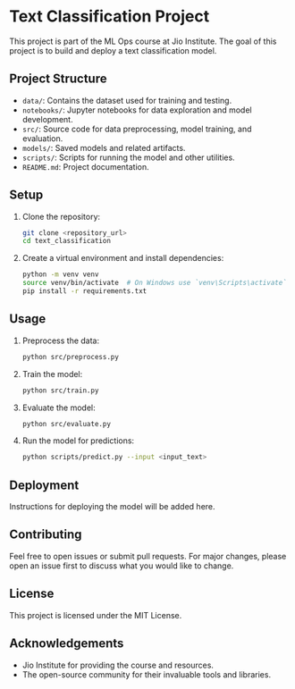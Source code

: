 # Text Classification Project

This project is part of the ML Ops course at Jio Institute. The goal of this project is to build and deploy a text classification model.

## Project Structure

- `data/`: Contains the dataset used for training and testing.
- `notebooks/`: Jupyter notebooks for data exploration and model development.
- `src/`: Source code for data preprocessing, model training, and evaluation.
- `models/`: Saved models and related artifacts.
- `scripts/`: Scripts for running the model and other utilities.
- `README.md`: Project documentation.

## Setup

1. Clone the repository:
    ```bash
    git clone <repository_url>
    cd text_classification
    ```

2. Create a virtual environment and install dependencies:
    ```bash
    python -m venv venv
    source venv/bin/activate  # On Windows use `venv\Scripts\activate`
    pip install -r requirements.txt
    ```

## Usage

1. Preprocess the data:
    ```bash
    python src/preprocess.py
    ```

2. Train the model:
    ```bash
    python src/train.py
    ```

3. Evaluate the model:
    ```bash
    python src/evaluate.py
    ```

4. Run the model for predictions:
    ```bash
    python scripts/predict.py --input <input_text>
    ```

## Deployment

Instructions for deploying the model will be added here.

## Contributing

Feel free to open issues or submit pull requests. For major changes, please open an issue first to discuss what you would like to change.

## License

This project is licensed under the MIT License.

## Acknowledgements

- Jio Institute for providing the course and resources.
- The open-source community for their invaluable tools and libraries.
